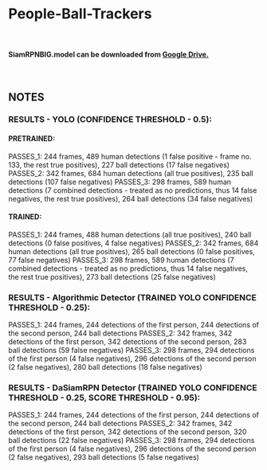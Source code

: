 # People-Ball-Trackers
<br>

#### SiamRPNBIG.model can be downloaded from [Google Drive.](https://drive.google.com/drive/folders/1BtIkp5pB6aqePQGlMb2_Z7bfPy6XEj6H)

<br>

## NOTES
### RESULTS - YOLO (CONFIDENCE THRESHOLD - 0.5):
#### PRETRAINED:
PASSES_1: 244 frames, 489 human detections (1 false positive - frame no. 133, the rest true positives), 227 ball detections (17 false negatives)
PASSES_2: 342 frames, 684 human detections (all true positives), 235 ball detections (107 false negatives)
PASSES_3: 298 frames, 589 human detections (7 combined detections - treated as no predictions, thus 14 false negatives, the rest true positives), 264 ball detections (34 false negatives)
#### TRAINED:
PASSES_1: 244 frames, 488 human detections (all true positives), 240 ball detections (0 false positives, 4 false negatives)
PASSES_2: 342 frames, 684 human detections (all true positives), 265 ball detections (0 false positives, 77 false negatives)
PASSES_3: 298 frames, 589 human detections (7 combined detections - treated as no predictions, thus 14 false negatives, the rest true positives), 273 ball detections (25 false negatives)
<br>

### RESULTS - Algorithmic Detector (TRAINED YOLO CONFIDENCE THRESHOLD - 0.25):
PASSES_1: 244 frames, 244 detections of the first person, 244 detections of the second person, 244 ball detections
PASSES_2: 342 frames, 342 detections of the first person, 342 detections of the second person, 283 ball detections (59 false negatives)
PASSES_3: 298 frames, 294 detections of the first person (4 false negatives), 296 detections of the second person (2 false negatives), 280 ball detections (18 false negatives)
<br>

### RESULTS - DaSiamRPN Detector (TRAINED YOLO CONFIDENCE THRESHOLD - 0.25, SCORE THRESHOLD - 0.95):
PASSES_1: 244 frames, 244 detections of the first person, 244 detections of the second person, 244 ball detections
PASSES_2: 342 frames, 342 detections of the first person, 342 detections of the second person, 320 ball detections (22 false negatives)
PASSES_3: 298 frames, 294 detections of the first person (4 false negatives), 296 detections of the second person (2 false negatives), 293 ball detections (5 false negatives)

